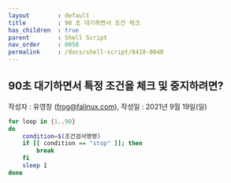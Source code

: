 ```yaml
---
layout        : default
title         : 90 초 대기하면서 조건 체크
has_children  : true
parent        : Shell Script
nav_order     : 0050
permalink     : /docs/shell-script/0410-0040
---
```


## 90초 대기하면서 특정 조건을 체크 및 중지하려면?
작성자 : 유영창 (frog@falinux.com), 작성일 : 2021년 9월 19일(일)

``` sh
for loop in {1..90}
do
    condition=$(조건검사명령)
    if [[ condition == "stop" ]]; then
        break
    fi
    sleep 1
done
```


